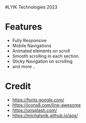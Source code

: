#LYIK Technologies 2023

# Features
- Fully Responsive
- Mobile Navigations
- Animated elements on scroll
- Smooth scrolling in each section.
- Sticky Navigation on scrolling
- and more ..


# Credit
- https://fonts.google.com/
- https://icons8.com/line-awesome
- https://unsplash.com/
- https://michalsnik.github.io/aos/

